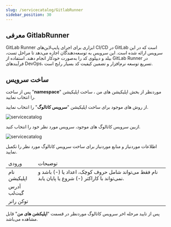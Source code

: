 ```yaml
---
slug: /servicecatalog/GitlabRunner
sidebar_position: 30
---
```

## معرفی GitlabRunner

GitLab Runner ابزاری برای اجرای پایپ‌لاین‌های CI/CD در GitLab است که در این سرویس ارائه شده است. این سرویس به توسعه‌دهندگان اجازه می‌دهد تا مراحل تست، بیلد و دیپلوی کد را به‌صورت خودکار انجام دهند. استفاده از GitLab Runner در فرآیندهای DevOps، تسریع توسعه نرم‌افزار و تضمین کیفیت کد بسیار رایج است.


## ساخت سرویس

پس از ساخت "**namespace**" موردنظر از بخش اپلیکیشن های من ، ساخت اپلیکیشن را انتخاب نمایید.

از روش های موجود برای ساخت اپلیکیشن "**سرویس کاتالوگ**" را انتخاب نمایید.

![servicecatalog](/img/servicecatalog/servicecatalog00.png)

ازبین سرویس کاتالوگ های موجود، سرویس مورد نظر خود را انتخاب کنید.

![servicecatalog](/img/servicecatalog/servicecatalog0000.png)

اطلاعات موردنیاز و منابع موردنیاز برای ساخت سرویس کاتالوگ مورد نظر را تکمیل نمایید.

<table>
    <thead>
        <tr>
            <td>ورودی</td>
            <td>توضیحات</td>
        </tr>
    </thead>
    <tbody>
        <tr>
            <td>نام اپلیکیشن</td>
            <td>نام فقط می‌تواند شامل حروف کوچک، اعداد یا (-) باشد و نمی‌تواند با کاراکتر (-) شروع یا پایان یابد.</td>
        </tr>
        <tr>
            <td>آدرس گیت‌لب</td>
            <td></td>
        </tr>
         <tr>
            <td>توکن رانر</td>
            <td></td>
        </tr>
    </tbody>
</table>


 پس از تایید مرحله اخر سرویس کاتالوگ موردنظر در قسمت "**اپلیکشن های من**" قابل مشاهده می‌باشد.
 